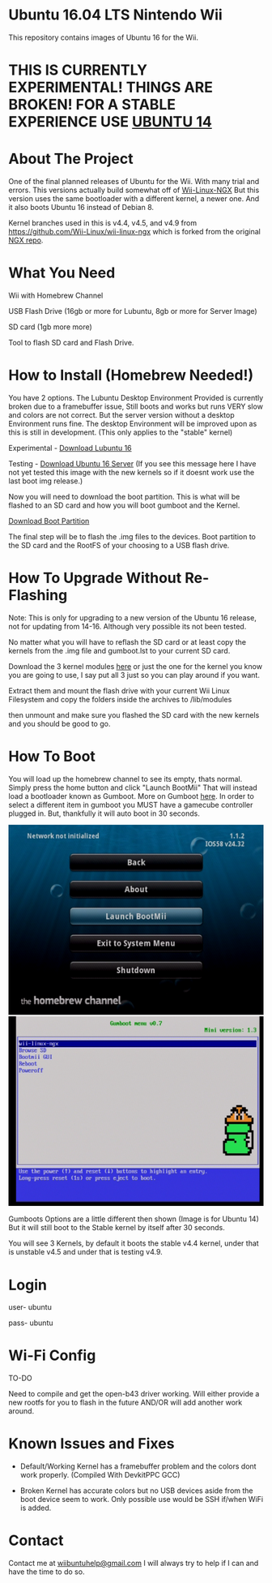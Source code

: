 # Ubuntu 16.04 LTS Nintendo Wii


This repository contains images of Ubuntu 16 for the Wii.

# THIS IS CURRENTLY EXPERIMENTAL! THINGS ARE BROKEN! FOR A STABLE EXPERIENCE USE [UBUNTU 14](https://github.com/Wiibuntu/Ubuntu14-Wii)

# About The Project
One of the final planned releases of Ubuntu for the Wii. With many trial and errors.
This versions actually build somewhat off of [Wii-Linux-NGX](https://github.com/neagix/wii-linux-ngx)
But this version uses the same bootloader with a different kernel, a newer one. And it also boots Ubuntu 16 instead of Debian 8.

Kernel branches used in this is v4.4, v4.5, and v4.9 from https://github.com/Wii-Linux/wii-linux-ngx which is forked from the original [NGX repo](https://github.com/neagix/wii-linux-ngx).

# What You Need

Wii with Homebrew Channel

USB Flash Drive (16gb or more for Lubuntu, 8gb or more for Server Image)

SD card (1gb more more)

Tool to flash SD card and Flash Drive.


# How to Install (Homebrew Needed!)

You have 2 options. The Lubuntu Desktop Environment Provided is currently broken due to a framebuffer issue, Still boots and works but runs VERY slow and colors are not correct.
But the server version without a desktop Environment runs fine. The desktop Environment will be improved upon as this is still in development. (This only applies to the "stable" kernel)

Experimental - [Download Lubuntu 16](https://github.com/Wiibuntu/Ubuntu16-Wii/releases/tag/Lubuntu.e2)

Testing - [Download Ubuntu 16 Server](https://github.com/Wiibuntu/Ubuntu16-Wii/releases/download/Ubuntu-Server.t1/Ubuntu.Server.16.Wii.img.gz)
(If you see this message here I have not yet tested this image with the new kernels so if it doesnt work use the last boot img release.)

Now you will need to download the boot partition. This is what will be flashed to an SD card and how you will boot gumboot and the Kernel.

[Download Boot Partition](https://github.com/Wiibuntu/Ubuntu-16.04-Wii/releases/download/Lubuntu.e2/Ubuntu.16.Boot.v3.img)

The final step will be to flash the .img files to the devices. Boot partition to the SD card and the RootFS of your choosing to a USB flash drive.

# How To Upgrade Without Re-Flashing

Note: This is only for upgrading to a new version of the Ubuntu 16 release, not for updating from 14-16. Although very possible its not been tested.

No matter what you will have to reflash the SD card or at least copy the kernels from the .img file and gumboot.lst to your current SD card.

Download the 3 kernel modules [here](https://github.com/Wiibuntu/Ubuntu-16.04-Wii/releases/tag/modules.v1) or just the one for the kernel you know you are going to use, I say put all 3 just so you can play around if you want.

Extract them and mount the flash drive with your current Wii Linux Filesystem and copy the folders inside the archives to /lib/modules

then unmount and make sure you flashed the SD card with the new kernels and you should be good to go.

# How To Boot
You will load up the homebrew channel to see its empty, thats normal. Simply press the home button and click "Launch BootMii"
That will instead load a bootloader known as Gumboot. More on Gumboot [here](https://neagix.github.io/gumboot/).
In order to select a different item in gumboot you MUST have a gamecube controller plugged in. But, thankfully it will auto boot in 30 seconds.

![alt text](https://github.com/Wiibuntu/Ubuntu14-Wii/blob/main/Screenshots/Screen%20Shot%202023-10-17%20at%205.50.29%20PM.png) ![alt text](https://github.com/Wiibuntu/Ubuntu14-Wii/blob/main/Screenshots/Screen%20Shot%202023-10-17%20at%205.50.53%20PM.png) 

Gumboots Options are a little different then shown (Image is for Ubuntu 14) But it will still boot to the Stable kernel by itself after 30 seconds.

You will see 3 Kernels, by default it boots the stable v4.4 kernel, under that is unstable v4.5 and under that is testing v4.9.

# Login

user- ubuntu

pass- ubuntu

# Wi-Fi Config

TO-DO

Need to compile and get the open-b43 driver working. Will either provide a new rootfs for you to flash in the future AND/OR will add another work around.

# Known Issues and Fixes

- Default/Working Kernel has a framebuffer problem and the colors dont work properly. (Compiled With DevkitPPC GCC)

- Broken Kernel has accurate colors but no USB devices aside from the boot device seem to work. Only possible use would be SSH if/when WiFi is added.

# Contact
Contact me at wiibuntuhelp@gmail.com I will always try to help if I can and have the time to do so.

